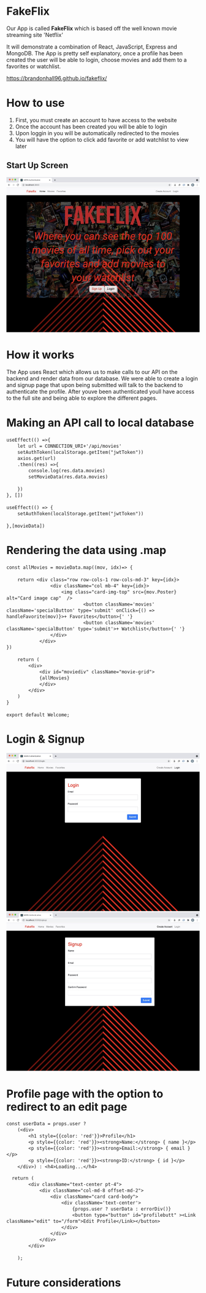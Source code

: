 # FakeFlix

Our App is called **FakeFlix** which is based off the well known movie streaming site 'Netflix'

It will demonstrate a combination of React, JavaScript, Express and MongoDB.
The App is pretty self explanatory, once a profile has been created the user will be able to login, choose movies and add them to a favorites or watchlist.

https://brandonhall96.github.io/fakeflix/

# How to use

1. First, you must create an account to have access to the website
2. Once the account has been created you will be able to login
3. Upon loggin in you will be automatically redirected to the movies
4. You will have the option to click add favorite or add watchlist to view later

## Start Up Screen
![Starting screen](/public/photos/read.jpeg)

# How it works

The App uses React which allows us to make calls to our API on the backend and render data from our database. We were able to create a login and signup page that upon being submitted will talk to the backend to authenticate the profile. After youve been authenticated youll have access to the full site and being able to explore the different pages.

# Making an API call to local database
```
useEffect(() =>{
    let url = CONNECTION_URI+'/api/movies'
    setAuthToken(localStorage.getItem("jwtToken"))
    axios.get(url)
    .then((res) =>{
        console.log(res.data.movies) 
        setMovieData(res.data.movies)
        
    })
}, [])

useEffect(() => {
    setAuthToken(localStorage.getItem("jwtToken"))   
    
},[movieData])
```

# Rendering the data using .map
```
const allMovies = movieData.map((mov, idx)=> {

    return <div class="row row-cols-1 row-cols-md-3" key={idx}>
                <div className="col mb-4" key={idx}>
                    <img class="card-img-top" src={mov.Poster} alt="Card image cap"  />
                            <button className='movies' className='specialButton' type='submit' onClick={() => handleFavorite(mov)}>+ Favorites</button>{' '}
                            <button className='movies' className='specialButton' type='submit'>+ Watchlist</button>{' '}
                </div>
            </div>
})

    return (
        <div>
            <div id="moviediv" className="movie-grid">
            {allMovies}
            </div>
        </div>
    )
}

export default Welcome;
```

# Login & Signup
![Login Screen](/public/photos/login.jpeg)
![Signup Screen](/public/photos/signup.jpeg)

# Profile page with the option to redirect to an edit page
```
const userData = props.user ? 
    (<div>
        <h1 style={{color: 'red'}}>Profile</h1>
        <p style={{color: 'red'}}><strong>Name:</strong> { name }</p> 
        <p style={{color: 'red'}}><strong>Email:</strong> { email }</p> 
        <p style={{color: 'red'}}><strong>ID:</strong> { id }</p>
    </div>) : <h4>Loading...</h4>
```

```
  return (
        <div className="text-center pt-4">
            <div className="col-md-8 offset-md-2">
                <div className="card card-body">
                    <div className='text-center'>
                        {props.user ? userData : errorDiv()}
                        <button type="button" id="profilebutt" ><Link className="edit" to="/form">Edit Profile</Link></button>
                    </div>
                </div>
            </div>
        </div>
        
    );
```

# Future considerations
